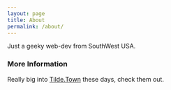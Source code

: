 ```yaml
---
layout: page
title: About
permalink: /about/
---
```


Just a geeky web-dev from SouthWest USA.

### More Information

Really big into [Tilde.Town](http://tilde.town) these days, check them out.
